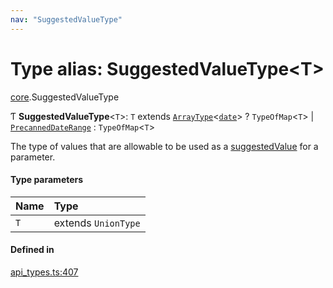 ```yaml
---
nav: "SuggestedValueType"
---
```

# Type alias: SuggestedValueType<T\>

[core](../modules/core.md).SuggestedValueType

Ƭ **SuggestedValueType**<`T`\>: `T` extends [`ArrayType`](../interfaces/core.ArrayType.md)<[`date`](../enums/core.Type.md#date)\> ? `TypeOfMap`<`T`\> \| [`PrecannedDateRange`](../enums/core.PrecannedDateRange.md) : `TypeOfMap`<`T`\>

The type of values that are allowable to be used as a [suggestedValue](../interfaces/core.ParamDef.md#suggestedvalue) for a parameter.

#### Type parameters

| Name | Type |
| :------ | :------ |
| `T` | extends `UnionType` |

#### Defined in

[api_types.ts:407](https://github.com/coda/packs-sdk/blob/main/api_types.ts#L407)
